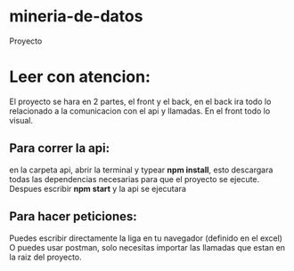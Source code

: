 # mineria-de-datos
Proyecto
# Leer con atencion:
El proyecto se hara en 2 partes, el front y el back, en el back ira todo lo relacionado a la comunicacion con el api y llamadas.
En el front todo lo visual.
## Para correr la api:
en la carpeta api, abrir la terminal y typear **npm install**, esto descargara todas las dependencias necesarias para que el proyecto se ejecute.
Despues escribir **npm start** y la api se ejecutara
## Para hacer peticiones:
Puedes escribir directamente la liga en tu navegador (definido en el excel)
O puedes usar postman, solo necesitas importar las llamadas que estan en la raiz del proyecto.
